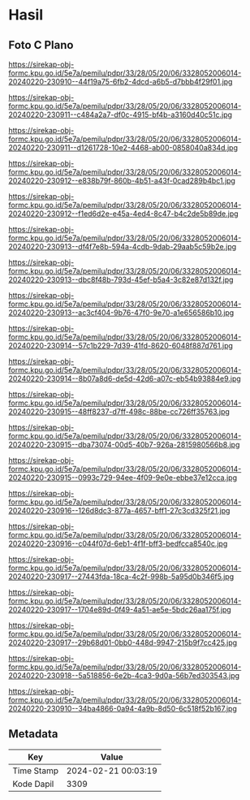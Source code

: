 # Hasil

## Foto C Plano

https://sirekap-obj-formc.kpu.go.id/5e7a/pemilu/pdpr/33/28/05/20/06/3328052006014-20240220-230910--44f19a75-6fb2-4dcd-a6b5-d7bbb4f29f01.jpg

https://sirekap-obj-formc.kpu.go.id/5e7a/pemilu/pdpr/33/28/05/20/06/3328052006014-20240220-230911--c484a2a7-df0c-4915-bf4b-a3160d40c51c.jpg

https://sirekap-obj-formc.kpu.go.id/5e7a/pemilu/pdpr/33/28/05/20/06/3328052006014-20240220-230911--d1261728-10e2-4468-ab00-0858040a834d.jpg

https://sirekap-obj-formc.kpu.go.id/5e7a/pemilu/pdpr/33/28/05/20/06/3328052006014-20240220-230912--e838b79f-860b-4b51-a43f-0cad289b4bc1.jpg

https://sirekap-obj-formc.kpu.go.id/5e7a/pemilu/pdpr/33/28/05/20/06/3328052006014-20240220-230912--f1ed6d2e-e45a-4ed4-8c47-b4c2de5b89de.jpg

https://sirekap-obj-formc.kpu.go.id/5e7a/pemilu/pdpr/33/28/05/20/06/3328052006014-20240220-230913--df4f7e8b-594a-4cdb-9dab-29aab5c59b2e.jpg

https://sirekap-obj-formc.kpu.go.id/5e7a/pemilu/pdpr/33/28/05/20/06/3328052006014-20240220-230913--dbc8f48b-793d-45ef-b5a4-3c82e87d132f.jpg

https://sirekap-obj-formc.kpu.go.id/5e7a/pemilu/pdpr/33/28/05/20/06/3328052006014-20240220-230913--ac3cf404-9b76-47f0-9e70-a1e656586b10.jpg

https://sirekap-obj-formc.kpu.go.id/5e7a/pemilu/pdpr/33/28/05/20/06/3328052006014-20240220-230914--57c1b229-7d39-41fd-8620-6048f887d761.jpg

https://sirekap-obj-formc.kpu.go.id/5e7a/pemilu/pdpr/33/28/05/20/06/3328052006014-20240220-230914--8b07a8d6-de5d-42d6-a07c-eb54b93884e9.jpg

https://sirekap-obj-formc.kpu.go.id/5e7a/pemilu/pdpr/33/28/05/20/06/3328052006014-20240220-230915--48ff8237-d7ff-498c-88be-cc726ff35763.jpg

https://sirekap-obj-formc.kpu.go.id/5e7a/pemilu/pdpr/33/28/05/20/06/3328052006014-20240220-230915--dba73074-00d5-40b7-926a-2815980566b8.jpg

https://sirekap-obj-formc.kpu.go.id/5e7a/pemilu/pdpr/33/28/05/20/06/3328052006014-20240220-230915--0993c729-94ee-4f09-9e0e-ebbe37e12cca.jpg

https://sirekap-obj-formc.kpu.go.id/5e7a/pemilu/pdpr/33/28/05/20/06/3328052006014-20240220-230916--126d8dc3-877a-4657-bff1-27c3cd325f21.jpg

https://sirekap-obj-formc.kpu.go.id/5e7a/pemilu/pdpr/33/28/05/20/06/3328052006014-20240220-230916--c044f07d-6eb1-4f1f-bff3-bedfcca8540c.jpg

https://sirekap-obj-formc.kpu.go.id/5e7a/pemilu/pdpr/33/28/05/20/06/3328052006014-20240220-230917--27443fda-18ca-4c2f-998b-5a95d0b346f5.jpg

https://sirekap-obj-formc.kpu.go.id/5e7a/pemilu/pdpr/33/28/05/20/06/3328052006014-20240220-230917--1704e89d-0f49-4a51-ae5e-5bdc26aa175f.jpg

https://sirekap-obj-formc.kpu.go.id/5e7a/pemilu/pdpr/33/28/05/20/06/3328052006014-20240220-230917--29b68d01-0bb0-448d-9947-215b9f7cc425.jpg

https://sirekap-obj-formc.kpu.go.id/5e7a/pemilu/pdpr/33/28/05/20/06/3328052006014-20240220-230918--5a518856-6e2b-4ca3-9d0a-56b7ed303543.jpg

https://sirekap-obj-formc.kpu.go.id/5e7a/pemilu/pdpr/33/28/05/20/06/3328052006014-20240220-230910--34ba4866-0a94-4a9b-8d50-6c518f52b167.jpg


## Metadata

| Key        | Value               |
| ---------- | ------------------- |
| Time Stamp | 2024-02-21 00:03:19 |
| Kode Dapil | 3309                |



